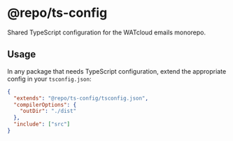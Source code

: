 # @repo/ts-config

Shared TypeScript configuration for the WATcloud emails monorepo.

## Usage

In any package that needs TypeScript configuration, extend the appropriate config in your `tsconfig.json`:

```json
{
  "extends": "@repo/ts-config/tsconfig.json",
  "compilerOptions": {
    "outDir": "./dist"
  },
  "include": ["src"]
}
```
